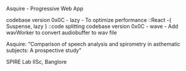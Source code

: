 Asquire - Progressive Web App

codebase version 0x0C - lazy - To optimize performance ::React -{ Suspense, lazy } ::code splitting
codebase version 0x0C - wave - Add wavWorker to convert audiobuffer to wav file

Asquire: "Comparison of speech analysis and spirometry in asthematic subjects: A prospective study"

SPIRE Lab IISc, Banglore
